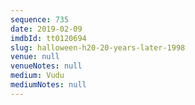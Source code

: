 ```yaml
---
sequence: 735
date: 2019-02-09
imdbId: tt0120694
slug: halloween-h20-20-years-later-1998
venue: null
venueNotes: null
medium: Vudu
mediumNotes: null
---
```

